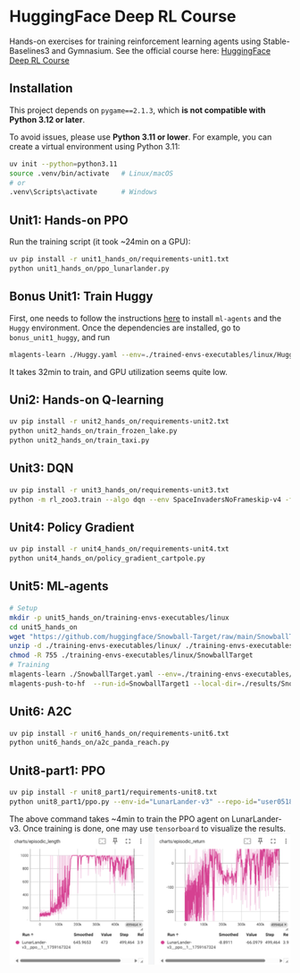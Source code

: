 # HuggingFace Deep RL Course

Hands-on exercises for training reinforcement learning agents using Stable-Baselines3 and Gymnasium. See the official course here: [HuggingFace Deep RL Course](https://huggingface.co/learn/deep-rl-course/en/unit0/introduction)

## Installation

This project depends on `pygame==2.1.3`, which **is not compatible with Python 3.12 or later**.  

To avoid issues, please use **Python 3.11 or lower**. For example, you can create a virtual environment using Python 3.11:

```bash
uv init --python=python3.11
source .venv/bin/activate   # Linux/macOS
# or
.venv\Scripts\activate      # Windows
```

## Unit1: Hands-on PPO
Run the training script (it took ~24min on a GPU):
```bash
uv pip install -r unit1_hands_on/requirements-unit1.txt
python unit1_hands_on/ppo_lunarlander.py
```

## Bonus Unit1: Train Huggy
First, one needs to follow the instructions [here](https://huggingface.co/learn/deep-rl-course/en/unitbonus1/train) to install `ml-agents` and the `Huggy` environment. Once the dependencies are installed, 
go to `bonus_unit1_huggy`, and run
```bash
mlagents-learn ./Huggy.yaml --env=./trained-envs-executables/linux/Huggy/Huggy --run-id="Huggy" --no-graphics
```
It takes 32min to train, and GPU utilization seems quite low.

## Uni2: Hands-on Q-learning
```bash
uv pip install -r unit2_hands_on/requirements-unit2.txt
python unit2_hands_on/train_frozen_lake.py
python unit2_hands_on/train_taxi.py
```

## Unit3: DQN
```bash
uv pip install -r unit3_hands_on/requirements-unit3.txt
python -m rl_zoo3.train --algo dqn --env SpaceInvadersNoFrameskip-v4 -f logs/ -c unit3_hands_on/dqn.yml
```

## Unit4: Policy Gradient
```bash
uv pip install -r unit4_hands_on/requirements-unit4.txt
python unit4_hands_on/policy_gradient_cartpole.py
```

## Unit5: ML-agents
```bash
# Setup
mkdir -p unit5_hands_on/training-envs-executables/linux
cd unit5_hands_on
wget "https://github.com/huggingface/Snowball-Target/raw/main/SnowballTarget.zip" -O ./training-envs-executables/linux/SnowballTarget.zip
unzip -d ./training-envs-executables/linux/ ./training-envs-executables/linux/SnowballTarget.zip
chmod -R 755 ./training-envs-executables/linux/SnowballTarget
# Training
mlagents-learn ./SnowballTarget.yaml --env=./training-envs-executables/linux/SnowballTarget/SnowballTarget --run-id="SnowballTarget1" --no-graphics
mlagents-push-to-hf  --run-id=SnowballTarget1 --local-dir=./results/SnowballTarget1  --repo-id="user05181824/ppo-SnowballTarget" --commit-message="Train a Snowball agent with PPO"
```

## Unit6: A2C
```bash
uv pip install -r unit6_hands_on/requirements-unit6.txt
python unit6_hands_on/a2c_panda_reach.py
```

## Unit8-part1: PPO
```bash
uv pip install -r unit8_part1/requirements-unit8.txt
python unit8_part1/ppo.py --env-id="LunarLander-v3" --repo-id="user05181824/ppo-LunarLander-v3" --total-timesteps=500000
```

The above command takes ~4min to train the PPO agent on LunarLander-v3. Once training is done, one may use `tensorboard` to visualize the results.
![Training plot](assets/unit8_part1_ppo_lunar_lander_v3_result.png)